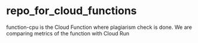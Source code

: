 # repo_for_cloud_functions

function-cpu is the Cloud Function where plagiarism check is done. We are comparing metrics of the function with Cloud Run
